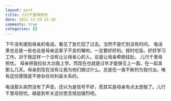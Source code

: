 ```yaml
---
layout: post
title: 儿行千里母担忧
date: 2011-11-29 21:18
comments: true
categories: []
---
```

下午没有接到母亲的电话。看见了急忙回了过去。当然不是忙到没有时间。
电话里也总是一些也会是母亲这辈子不变的嘱咐。一定要好好的。按时吃饭。好好学习工作。对于我这样一个没有让父母省心的人。总是让母亲牵肠挂肚。
儿行千里母担忧。
母亲把我拉扯大功我上学。而现在也就是过年才能够见上一面。在一起呆那么几天。母亲到现在没有让我为他们做过什么。总是在一直不断的为我付出。唯有这份感情是不掺杂任何利益关系的。

电话那头突然没有了声音。还以为是信号不好，而其实是母亲有点太想我了。儿行千里母担忧。越是到年关这份思念倍加强烈吧。
